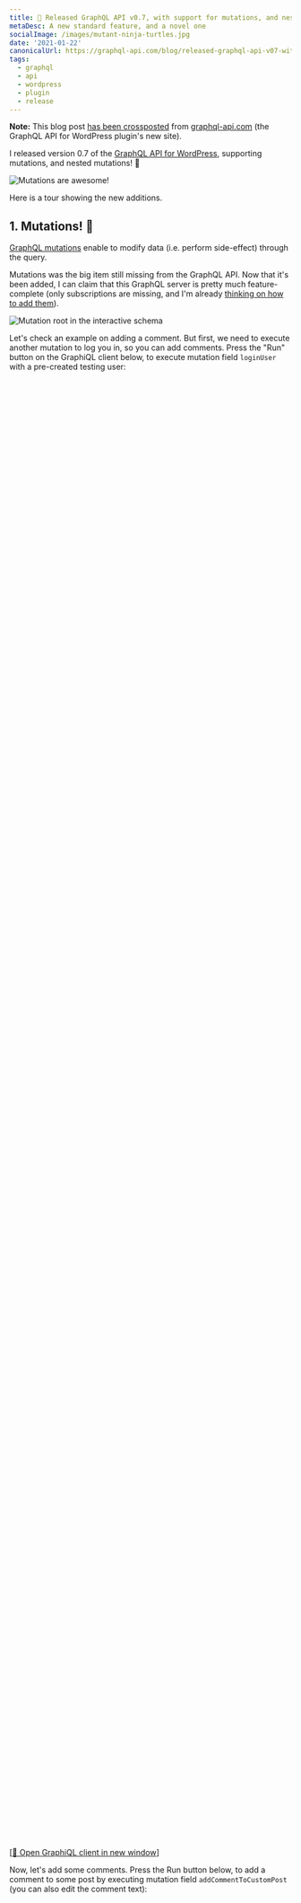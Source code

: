 ```yaml
---
title: 🎉 Released GraphQL API v0.7, with support for mutations, and nested mutations!
metaDesc: A new standard feature, and a novel one
socialImage: /images/mutant-ninja-turtles.jpg
date: '2021-01-22'
canonicalUrl: https://graphql-api.com/blog/released-graphql-api-v07-with-mutations-and-nested-mutations/
tags:
  - graphql
  - api
  - wordpress
  - plugin
  - release
---
```


**Note:** This blog post [has been crossposted](https://graphql-api.com/blog/released-graphql-api-v07-with-mutations-and-nested-mutations/) from [graphql-api.com](https://graphql-api.com) (the GraphQL API for WordPress plugin's new site).

I released version 0.7 of the [GraphQL API for WordPress](https://graphql-api.com), supporting mutations, and nested mutations! 🎉

![Mutations are awesome!](/images/finally-got-mutations.jpg)

Here is a tour showing the new additions.

## 1. Mutations! 🚀

[GraphQL mutations](https://graphql.org/learn/queries/#mutations) enable to modify data (i.e. perform side-effect) through the query.

Mutations was the big item still missing from the GraphQL API. Now that it's been added, I can claim that this GraphQL server is pretty much feature-complete (only subscriptions are missing, and I'm already [thinking on how to add them](https://github.com/GraphQLAPI/graphql-api-for-wp/issues/61)).

![Mutation root in the interactive schema](/images/graphql-schema-mutation-root.jpg "Mutation root in the interactive schema")

Let's check an example on adding a comment. But first, we need to execute another mutation to log you in, so you can add comments. Press the "Run" button on the GraphiQL client below, to execute mutation field `loginUser` with a pre-created testing user:  

<link href="https://unpkg.com/graphiql/graphiql.min.css" rel="stylesheet" />

<div id="graphiql-1st" style="height: 65vh; padding-top: 0; margin-top: 1rem;" class="video-player"></div>

[<a href="https://newapi.getpop.org/graphiql/?query=mutation%20LogUserIn%20%7B%0A%20%20loginUser(%0A%20%20%20%20usernameOrEmail%3A%22test%22%2C%0A%20%20%20%20password%3A%22pass%22%0A%20%20)%20%7B%0A%20%20%20%20id%0A%20%20%20%20name%0A%20%20%7D%0A%7D&operationName=LogUserIn" target="_blank">🔗 Open GraphiQL client in new window</a>]

Now, let's add some comments. Press the Run button below, to add a comment to some post by executing mutation field `addCommentToCustomPost` (you can also edit the comment text):

<div id="graphiql-2nd" style="height: 65vh; padding-top: 0; margin-top: 1rem;" class="video-player"></div>

[<a href="https://newapi.getpop.org/graphiql/?query=mutation%20AddCommentToPost%20%7B%0A%20%20addCommentToCustomPost(%0A%20%20%20%20customPostID%3A%201459%2C%0A%20%20%20%20comment%3A%20%22Adding%20a%20comment:%20bla%20bla%20bla%22%0A%20%20)%20%7B%0A%20%20%20%20id%0A%20%20%20%20content%0A%20%20%20%20date%0A%20%20%7D%0A%7D&operationName=AddCommentToPost" target="_blank">🔗 Open GraphiQL client in new window</a>]

---

In this first release, the plugin ships with the following mutations:

✅ `createPost`<br/>
✅ `updatePost`<br/>
✅ `setFeaturedImageforCustomPost`<br/>
✅ `removeFeaturedImageforCustomPost`<br/>
✅ `addCommentToCustomPost`<br/>
✅ `replyComment`<br/>
✅ `loginUser`<br/>
✅ `logoutUser`

## 2. Nested Mutations! 🚀🚀

Nested mutations is the ability to perform mutations on a type other than the root type in GraphQL.

They have been [requested for the GraphQL spec](https://github.com/graphql/graphql-spec/issues/252) but not yet approved (and may never will), hence GraphQL API adds support for them as an opt-in feature, via the [Nested Mutations](https://github.com/GraphQLAPI/graphql-api-for-wp/blob/master/docs/en/modules/nested-mutations.md) module.

Then, the plugin supports the 2 behaviors:

1. The standard GraphQL behavior (i.e. adding mutation fields to the root type), by default
2. Nested mutations, as an opt-in

For instance, the query from above can also be executed with the following query, in which we first retrieve the post via `Root.post`, and only then add a comment to it via `Post.addComment`:

<div id="graphiql-3rd" style="height: 65vh; padding-top: 0; margin-top: 1rem;" class="video-player"></div>

[<a href="https://newapi.getpop.org/graphiql/?mutation_scheme=nested&query=mutation%20AddComment%20%7B%0A%20%20post(id%3A%201459)%20%7B%0A%20%20addComment(%0A%20%20%20%20comment%3A%20%22Notice%20how%20field%20%60addCommentToCustomPost%60%20under%20the%20%60Root%60%20type%20is%20renamed%20as%20%60addComment%60%20under%20the%20%60Post%60%20type%3F%20The%20schema%20got%20neater!%22%0A%20%20)%20%7B%0A%20%20%20%20%20%20id%0A%20%20%20%20%20%20content%0A%20%20%20%20%20%20date%0A%20%20%20%20%7D%0A%20%20%7D%0A%7D&operationName=AddComment" target="_blank">🔗 Open GraphiQL client in new window</a>]

Mutations can also modify data on the result from another mutation. In the query below, we first obtain the post through `Root.post`, then execute mutation `Post.addComment` on it and obtain the created comment object, and finally execute mutation `Comment.reply` on it:

<div id="graphiql-4th" style="height: 65vh; padding-top: 0; margin-top: 1rem;" class="video-player"></div>

[<a href="https://newapi.getpop.org/graphiql/?mutation_scheme=nested&query=mutation%20AddCommentAndResponse%20%7B%0A%20%20post(id%3A1459)%20%7B%0A%20%20%20%20id%0A%20%20%20%20title%0A%20%20%20%20addComment(comment%3A%22Isn%27t%20this%20awesome%3F%22)%20%7B%0A%20%20%20%20%20%20id%0A%20%20%20%20%20%20date%0A%20%20%20%20%20%20content%0A%20%20%20%20%20%20reply(comment%3A%22I%20think%20so!%22)%20%7B%0A%20%20%20%20%20%20%20%20id%0A%20%20%20%20%20%20%20%20date%0A%20%20%20%20%20%20%20%20content%0A%20%20%20%20%20%20%7D%0A%20%20%20%20%7D%0A%20%20%7D%0A%7D&operationName=AddCommentAndResponse" target="_blank">🔗 Open GraphiQL client in new window</a>]

This is certainly useful! 😍 (The alternative method to produce this same behavior, in a single query, is via the `@export` directive... I'll compare both of them in an upcoming blog post).

---

In this first release, the plugin ships with the following mutations:

✅ `CustomPost.update`<br/>
✅ `CustomPost.setFeaturedImage`<br/>
✅ `CustomPost.removeFeaturedImage`<br/>
✅ `CustomPost.addComment`<br/>
✅ `Comment.reply`

### Standard or nested? Or both?

You may have a GraphQL API that is used by your own application, and is also publicly available for your clients. You may want to enable nested mutations but only for your own application, not for your clients because this is a non-standard feature.

Good news: you can.

I've added a "Mutation Scheme" section in the Schema Configuration, which is used to customize the schema for [Custom Endpoints](https://github.com/GraphQLAPI/graphql-api-for-wp/blob/master/docs/en/modules/custom-endpoints.md) and [Persisted Queries](https://github.com/GraphQLAPI/graphql-api-for-wp/blob/master/docs/en/modules/persisted-queries.md):

![Mutation scheme in the Schema configuration](/images/schema-configuration-mutation-scheme.jpg)

Hence, you can disable the nested mutations everywhere, but enable them just for a specific custom endpoint that only your application will use. 💪

### Removing redundant fields from the root type

With nested mutations, mutation fields may be added two times to the schema:

- once under the root type
- once under the specific type

For instance, these fields can be considered a "duplicate" of each other:

- `Root.updatePost`
- `Post.update`

The GraphQL API enables to keep both of them, or remove the ones from the root type, which are redundant.

Check-out the following 3 schemas:

1. [Standard behavior](https://newapi.getpop.org/graphql-interactive/):<br/>it uses types `QueryRoot` to handle queries and `MutationRoot` to handle queries
2. [Nested mutations keeping mutation fields duplicate](https://newapi.getpop.org/graphql-interactive/?mutation_scheme=nested):<br/>a single `Root` type handles queries and mutations, and redundant mutation fields in this type are kept
3. [Nested mutations removing redundant mutation fields from the root type](https://newapi.getpop.org/graphql-interactive/?mutation_scheme=lean_nested):<br/>same as above, but removing all redundant mutation fields from the `Root` type

✱ Btw1, these 3 schemas all use the same endpoint, but changing a URL param `?mutation_scheme` to values `standard`, `nested` and `lean_nested`. That's possible because the GraphQL server follows the [code-first approach](https://graphql-by-pop.com/docs/architecture/code-first.html). 🤟

✱ Btw2, these options can be selected on the "Mutation Scheme" section in the Schema configuration (shown above), hence you can also decide what behavior to apply for individual custom endpoints and persisted queries. 👏

---

Check out the [GraphQL API for WordPress](https://github.com/GraphQLAPI/graphql-api-for-wp), and download it from [here](https://github.com/leoloso/PoP/releases/latest/download/graphql-api.zip).

Now it's time to start preparing for v0.8! 

<p><span style="font-size: 150px;">🙏</span></p>

<script
  crossorigin
  src="https://unpkg.com/react/umd/react.production.min.js"
></script>
<script
  crossorigin
  src="https://unpkg.com/react-dom/umd/react-dom.production.min.js"
></script>
<script
  crossorigin
  src="https://unpkg.com/graphiql/graphiql.min.js"
></script>
<script src="/js/graphql-endpoints.js" type="application/javascript"></script>

<script type="application/javascript">
  const graphQLFetcher = graphQLParams =>
    fetch(getGraphQLEndpointURL(graphQLParams), getGraphQLOptions(graphQLParams, 'include'))
      .then(response => response.json())
      .catch(() => response.text());

  ReactDOM.render(
    React.createElement(
      GraphiQL,
      {
        fetcher: graphQLFetcher,
        docExplorerOpen: false,
        response: GRAPHQL_RESPONSE_TEXT,
        query: 'mutation LogUserIn {\n  loginUser(\n    usernameOrEmail:"test",\n    password:"pass"\n  ) {\n    id\n    name\n  }\n}',
        variables: null,
        defaultVariableEditorOpen: false
      }
    ),
    document.getElementById('graphiql-1st'),
  );

  ReactDOM.render(
    React.createElement(
      GraphiQL,
      {
        fetcher: graphQLFetcher,
        docExplorerOpen: false,
        response: GRAPHQL_RESPONSE_TEXT,
        query: 'mutation AddComment {\n  addCommentToCustomPost(\n    customPostID: 1459,\n    comment: "Adding a comment: bla bla bla"\n  ) {\n    id\n    content\n    date\n  }\n}',
        variables: null,
        defaultVariableEditorOpen: false
      }
    ),
    document.getElementById('graphiql-2nd'),
  );

  const graphQLFetcher2 = graphQLParams =>
    fetch(getGraphQLEndpointURL(graphQLParams, 'mutation_scheme=nested'), getGraphQLOptions(graphQLParams, 'include'))
      .then(response => response.json())
      .catch(() => response.text());

  ReactDOM.render(
    React.createElement(
      GraphiQL,
      {
        fetcher: graphQLFetcher2,
        docExplorerOpen: true,
        response: GRAPHQL_RESPONSE_TEXT,
        query: 'mutation AddComment {\n  post(id: 1459) {\n  addComment(\n    comment: "Notice how field `addCommentToCustomPost` under the `Root` type is renamed as `addComment` under the `Post` type? The schema got neater!"\n  ) {\n      id\n      content\n      date\n    }\n  }\n}',
        variables: null,
        defaultVariableEditorOpen: false
      }
    ),
    document.getElementById('graphiql-3rd'),
  );

  ReactDOM.render(
    React.createElement(
      GraphiQL,
      {
        fetcher: graphQLFetcher2,
        docExplorerOpen: true,
        response: GRAPHQL_RESPONSE_TEXT,
        query: 'mutation AddCommentAndResponse {\n  post(id:1459) {\n    id\n    title\n    addComment(comment:"Isn\'t this awesome?") {\n      id\n      date\n      content\n      reply(comment:"I think so!") {\n        id\n        date\n        content\n      }\n    }\n  }\n}',
        variables: null,
        defaultVariableEditorOpen: false
      }
    ),
    document.getElementById('graphiql-4th'),
  );
</script>
